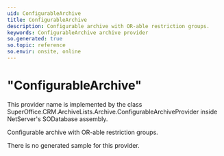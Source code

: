 ```yaml
---
uid: ConfigurableArchive
title: ConfigurableArchive
description: Configurable archive with OR-able restriction groups.
keywords: ConfigurableArchive archive provider
so.generated: true
so.topic: reference
so.envir: onsite, online
---
```


# "ConfigurableArchive"

This provider name is implemented by the class <see cref="T:SuperOffice.CRM.ArchiveLists.Archive.ConfigurableArchiveProvider">SuperOffice.CRM.ArchiveLists.Archive.ConfigurableArchiveProvider</see> inside NetServer's SODatabase assembly.

Configurable archive with OR-able restriction groups.

There is no generated sample for this provider.
